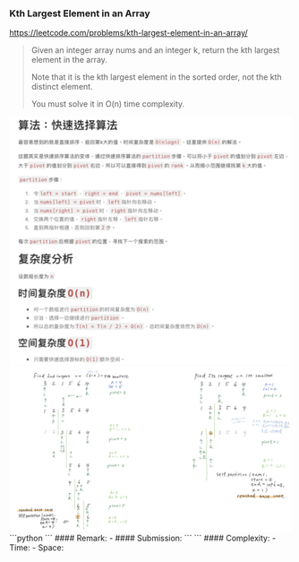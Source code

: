### Kth Largest Element in an Array
https://leetcode.com/problems/kth-largest-element-in-an-array/
>Given an integer array nums and an integer k, return the kth largest element in the array.
>
>Note that it is the kth largest element in the sorted order, not the kth distinct element.
>
>You must solve it in O(n) time complexity.

<img src="../images/QuickSelect_Note2.png" width="800px" />
<img src="../images/QuickSelect_Note1.png" width="900px" />
```python
```
#### Remark:
- 
#### Submission:
```
```
#### Complexity:
- Time:
- Space:
